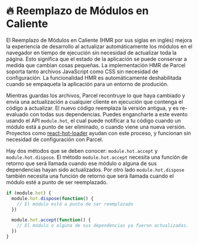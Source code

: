 # 🔥 Reemplazo de Módulos en Caliente

El Reemplazo de Módulos en Caliente (HMR por sus siglas en inglés) mejora la experiencia de desarrollo al actualizar automáticamente los módulos en el navegador en tiempo de ejecución sin necesidad de actualizar toda la página. Esto significa que el estado de la aplicación se puede conservar a medida que cambian cosas pequeñas. La implementación HMR de Parcel soporta tanto archivos JavaScript como CSS sin necesidad de configuración. La funcionalidad HMR es automáticamente deshabilitada cuando se empaqueta la aplicación para un entorno de produción.

Mientras guardas los archivos, Parcel recontruye lo que haya cambiado y envía una actualización a cualquier cliente en ejecución que contenga el código a actualizar. El nuevo código reemplaza la versión antigua, y es re-evaluado con todas sus dependencias. Puedes engancharte a este evento usando el API `module.hot`, el cual puede notificar a tu código cuando un módulo está a punto de ser eliminado, o cuando viene una nueva versión. Proyectos como [react-hot-loader](https://github.com/gaearon/react-hot-loader) ayudan con este proceso, y funcionan sin necesidad de configuración con Parcel.

Hay dos métodos que se deben conocer: `module.hot.accept` y `module.hot.dispose`. El método `module.hot.accept` necesita una función de retorno que será llamada cuando ese módulo o alguna de sus dependencias hayan sido actualizados. Por otro lado `module.hot.dispose` también necesita una función de retorno que será llamada cuando el módulo esté a punto de ser reemplazado.

```javascript
if (module.hot) {
  module.hot.dispose(function() {
    // El módulo está a punto de ser reemplazado
  })

  module.hot.accept(function() {
    // El módulo o alguna de sus dependencias ya fueron actualizadas.
  })
}
```
